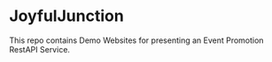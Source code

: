 # JoyfulJunction 

This repo contains Demo Websites for presenting an Event Promotion RestAPI Service.
